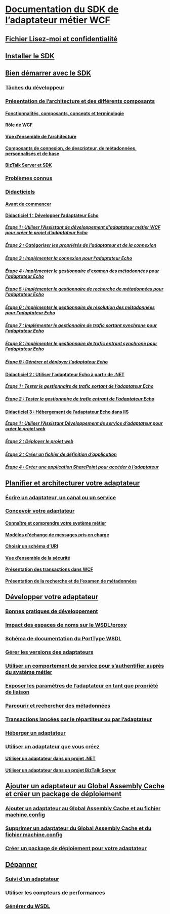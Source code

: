 # [Documentation du SDK de l’adaptateur métier WCF](microsoft-wcf-line-of-business-adapter-sdk-documentation.md)
## [Fichier Lisez-moi et confidentialité](readme-and-privacy-in-the-wcf-lob-adapter-sdk.md)
## [Installer le SDK](install-the-wcf-lob-adapter-sdk.md)
## [Bien démarrer avec le SDK](get-started-with-the-with-the-wcf-lob-adapter-sdk.md)
### [Tâches du développeur](common-developer-tasks-for-the-wcf-lob-adapter-sdk.md)
### [Présentation de l’architecture et des différents composants](understand-the-architecture-and-different-components-of-the-wcf-lob-adapter-sdk.md)
#### [Fonctionnalités, composants, concepts et terminologie](what-is-the-windows-communication-foundation-line-of-business-adapter-sdk.md)
#### [Rôle de WCF](read-how-wcf-is-used-by-the-wcf-lob-adapter-sdk.md)
#### [Vue d’ensemble de l’architecture](architecture-overview-of-the-wcf-lob-adapter-sdk.md)
#### [Composants de connexion, de descripteur, de métadonnées, personnalisés et de base](key-components-of-the-wcf-lob-adapter-sdk.md)
#### [BizTalk Server et SDK](using-biztalk-server-and-the-wcf-lob-adapter-sdk.md)
### [Problèmes connus](known-issues-with-the-wcf-lob-adapter-sdk.md)
### [Didacticiels](tutorials-to-learn-the-wcf-lob-adapter-sdk.md)
#### [Avant de commencer](prequisities-for-the-wcf-lob-adapter-sdk-tutorials.md)
#### [Didacticiel 1 : Développer l’adaptateur Echo](tutorial-1-develop-the-echo-adapter.md)
##### [Étape 1 : Utiliser l’Assistant de développement d’adaptateur métier WCF pour créer le projet d’adaptateur Echo](step-1-use-the-wcf-lob-adapter-development-wizard-to-create-the-echo-adapter.md)
##### [Étape 2 : Catégoriser les propriétés de l’adaptateur et de la connexion](step-2-categorize-the-adapter-and-connection-properties.md)
##### [Étape 3 : Implémenter la connexion pour l’adaptateur Echo](step-3-implement-the-connection-for-the-echo-adapter.md)
##### [Étape 4 : Implémenter le gestionnaire d’examen des métadonnées pour l’adaptateur Echo](step-4-implement-the-metadata-browse-handler-for-the-echo-adapter.md)
##### [Étape 5 : Implémenter le gestionnaire de recherche de métadonnées pour l’adaptateur Echo](step-5-implement-the-metadata-search-handler-for-the-echo-adapter.md)
##### [Étape 6 : Implémenter le gestionnaire de résolution des métadonnées pour l’adaptateur Echo](step-6-implement-the-metadata-resolve-handler-for-the-echo-adapter.md)
##### [Étape 7 : Implémenter le gestionnaire de trafic sortant synchrone pour l’adaptateur Echo](step-7-implement-the-synchronous-outbound-handler-for-the-echo-adapter.md)
##### [Étape 8 : Implémenter le gestionnaire de trafic entrant synchrone pour l’adaptateur Echo](step-8-implement-the-synchronous-inbound-handler-for-the-echo-adapter.md)
##### [Étape 9 : Générer et déployer l’adaptateur Echo](step-9-build-and-deploy-the-echo-adapter.md)
#### [Didacticiel 2 : Utiliser l’adaptateur Echo à partir de .NET](tutorial-2-consume-the-echo-adapter-from-net.md)
##### [Étape 1 : Tester le gestionnaire de trafic sortant de l’adaptateur Echo](step-1-test-outbound-handler-of-the-echo-adapter.md)
##### [Étape 2 : Tester le gestionnaire de trafic entrant de l’adaptateur Echo](step-2-test-inbound-handler-of-the-echo-adapter.md)
#### [Didacticiel 3 : Hébergement de l’adaptateur Echo dans IIS](tutorial-3-hosting-the-echo-adapter-in-iis.md)
##### [Étape 1 : Utiliser l’Assistant Développement de service d’adaptateur pour créer le projet web](step-1-use-the-adapter-service-development-wizard-to-create-the-web-project.md)
##### [Étape 2 : Déployer le projet web](step-2-deploy-the-web-project.md)
##### [Étape 3 : Créer un fichier de définition d’application](step-3-create-an-application-definition-file.md)
##### [Étape 4 : Créer une application SharePoint pour accéder à l’adaptateur ](step-4-create-a-sharepoint-application-to-access-the-adapter.md)
## [Planifier et architecturer votre adaptateur](plan-and-design-an-adapter-using-the-wcf-lob-adapter-sdk.md)
### [Écrire un adaptateur, un canal ou un service](difference-between-adapter-channel-and-service-in-the-wcf-lob-adapter-sdk.md)
### [Concevoir votre adaptateur](plan-and-design-your-adapter-using-the-wcf-lob-adapter-sdk.md)
#### [Connaître et comprendre votre système métier](understand-the-lob-system-with-the-wcf-lob-adapter-sdk.md)
#### [Modèles d’échange de messages pris en charge](view-the-supported-message-exchange-patterns-in-the-wcf-lob-adapter-sdk.md)
#### [Choisir un schéma d’URI](select-a-uri-scheme-and-addressing-format-when-using-the-wcf-lob-adapter-sdk.md)
#### [Vue d’ensemble de la sécurité](understand-wcf-security-on-the-adapter-created-with-the-wcf-lob-adapter-sdk.md)
#### [Présentation des transactions dans WCF](atomic-consistent-isolated-durable-transactions-with-the-wcf-lob-adapter-sdk.md)
#### [Présentation de la recherche et de l’examen de métadonnées](about-metadata-search-and-browse-with-your-wcf-lob-adapter-sdk-adapter.md)
## [Développer votre adaptateur](develop-or-create-your-adapter-using-the-wcf-lob-adapter-sdk.md)
### [Bonnes pratiques de développement](development-best-practices-using-the-wcf-lob-adapter-sdk.md)
### [Impact des espaces de noms sur le WSDL/proxy](use-namespaces-with-the-wsdl-proxy-in-the-wcf-lob-adapter-sdk.md)
### [Schéma de documentation du PortType WSDL](describe-the-wsdl-porttype-documentation-schema-with-the-wcf-lob-adapter-sdk.md)
### [Gérer les versions des adaptateurs](manage-adapter-versioning-with-the-wcf-lob-adapter-sdk.md)
### [Utiliser un comportement de service pour s’authentifier auprès du système métier](use-a-service-behavior-to-enter-credentials-with-the-wcf-lob-adapter-sdk.md)
### [Exposer les paramètres de l’adaptateur en tant que propriété de liaison](expose-adapter-settings-as-a-binding-property-using-the-wcf-lob-adapter-sdk.md)
### [Parcourir et rechercher des métadonnées](browse-and-search-metadata-using-the-wcf-lob-adapter-sdk.md)
### [Transactions lancées par le répartiteur ou par l’adaptateur](dispatcher-initiated-or-adapter-initiated-transactions-in-wcf-lob-adapter-sdk.md)
### [Héberger un adaptateur](host-an-adapter-in-iis-using-the-wcf-lob-adapter-sdk.md)
### [Utiliser un adaptateur que vous créez](consume-an-adapter-created-using-the-wcf-lob-adapter-sdk.md)
#### [Utiliser un adaptateur dans un projet .NET](consume-a-wcf-lob-adapter-sdk-adapter-in-a-net-project.md)
#### [Utiliser un adaptateur dans un projet BizTalk Server](consume-a-wcf-lob-adapter-sdk-adapter-in-a-biztalk-server-project.md)
## [Ajouter un adaptateur au Global Assembly Cache et créer un package de déploiement](deploy-adapter-using-the-wcf-lob-adapter-sdk.md)
### [Ajouter un adaptateur au Global Assembly Cache et au fichier machine.config](deploy-an-adapter-using-the-wcf-lob-adapter-sdk.md)
### [Supprimer un adaptateur du Global Assembly Cache et du fichier machine.config](undeploy-an-adapter-using-the-wcf-lob-adapter-sdk.md)
### [Créer un package de déploiement pour votre adaptateur](create-a-deployment-package-with-the-wcf-lob-adapter-sdk.md)
## [Dépanner](troubleshoot-adapter-created-using-the-wcf-lob-adapter-sdk.md)
### [Suivi d’un adaptateur](trace-an-adapter-with-the-wcf-lob-adapter-sdk.md)
### [Utiliser les compteurs de performances](use-performance-counters-with-the-wcf-lob-adapter-sdk.md)
### [Générer du WSDL](generate-wsdl-with-the-wcf-lob-adapter-sdk.md)


